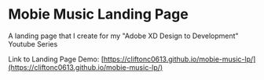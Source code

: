 # Mobie Music Landing Page
A landing page that I create for my "Adobe XD Design to Development" Youtube Series

Link to Landing Page Demo: [https://cliftonc0613.github.io/mobie-music-lp/](https://cliftonc0613.github.io/mobie-music-lp/)